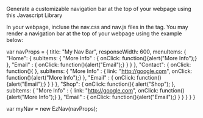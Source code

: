 
Generate a customizable navigation bar at the top of your webpage using this Javascript Library

In your webpage, incluse the nav.css and nav.js files in the <head> tag.
You may render a navigation bar at the top of your webpage using the example below:



var navProps = {
  title: "My Nav Bar",
  responseWidth: 600,
  menuItems: {
    "Home": {
      subItems: {
        "More Info" : {
          onClick: function(){alert("More Info");}
        },
        "Email" : {
          onClick: function(){alert("Email");}
        }
      }
    },
    "Contact": {
      onClick: function(){ },
      subItems: {
        "More Info" : {
          link: "http://google.com",
          onClick: function(){alert("More Info");}
        },
        "Email" : {
          onClick: function(){alert("Email");}
        }
      }
    },
    "Shop": {
      onClick: function(){ alert("Shop"); },
      subItems: {
        "More Info" : {
          link: "http://google.com",
          onClick: function(){alert("More Info");}
        },
        "Email" : {
          onClick: function(){alert("Email");}
        }
      }
    }
  }
}

var myNav = new EzNav(navProps);
